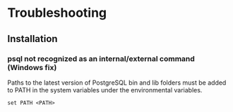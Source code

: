 # Troubleshooting

## Installation
### psql not recognized as an internal/external command (Windows fix)
Paths to the latest version of PostgreSQL bin and lib folders must be added to PATH in the 
system variables under the environmental variables.
~~~
set PATH <PATH>
~~~